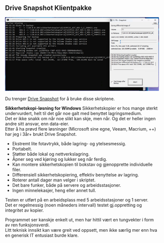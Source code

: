 ﻿## Drive Snapshot Klientpakke

![Example UI_1](eksempel1.png) 

Du trenger [Drive Snapshot](http://www.drivesnapshot.de/en/) for å bruke disse skriptene.  

**Sikkerhetskopi-løsning for Windows**
Sikkerhetskopier er hos mange sterkt undervurdert, helt til det går noe galt med benyttet lagringsmedium.  
Det er ikke snakk om når noe slikt kan skje, men når. Og det er heller ingen andre sitt ansvar, enn data-eier.  
Etter å ha prøvd flere løsninger (Microsoft sine egne, Veeam, Macrium, ++) har jeg i 3år+ brukt Drive Snapshot.  

- Ekstremt lite fotavtrykk, både lagring- og ytelsesmessig.  
- Portabelt.  
- Støtter både lokal og nettverkslagring.  
- Åpner seg ved kjøring og lukker seg når ferdig.
- Kan montere sikkerhetskopien til bokstav og gjenopprette individuelle filer.
- Differensiell sikkerhetskopiering, effektiv benyttelse av lagring.
- Roterer antall dager man velger i skriptet.
- Det bare funker, både på servere og arbeidsstasjoner.
- Ingen minnelekasjer, heng eller annet tull.

Testen er utført på en arbeidsplass med 5 arbeidsstasjoner og 1 server.  
Det er regelmessig (noen måneders intervall) testet gj.oppretting og integritet av kopier.  

Programmet ser kanskje enkelt ut, men har hittil vært en tungvekter i form av ren funksjonsverdi.  
Litt teknisk innsikt kan være greit ved oppsett, men ikke særlig mer enn hva en generisk IT entusiast burde klare.  
